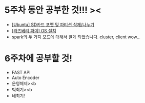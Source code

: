 # 5주차 동안 공부한 것!!! ><
- [[Ubuntu] SD카드 포맷 및 파티션 삭제/나누기](https://noooey.tistory.com/57)
- [[라즈베리 파이] OS 설치](https://noooey.tistory.com/58)
- spark의 두 가지 모드에 대해서 알게 되었습니다. cluster, client wow...

# 6주차에 공부할 것!
- FAST API
- Auto Encoder
- 운영체제><b
- 빅최기><b
- 네최기!

